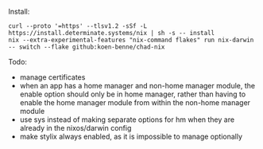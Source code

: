 Install:
```
curl --proto '=https' --tlsv1.2 -sSf -L https://install.determinate.systems/nix | sh -s -- install
nix --extra-experimental-features "nix-command flakes" run nix-darwin -- switch --flake github:koen-benne/chad-nix
```


Todo:
- manage certificates
- when an app has a home manager and non-home manager module, the enable option should only be in home manager, rather than having to enable the home manager module from within the non-home manager module
- use sys instead of making separate options for hm when they are already in the nixos/darwin config
- make stylix always enabled, as it is impossible to manage optionally
